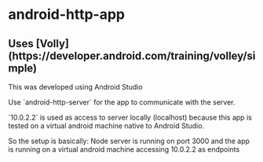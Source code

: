 # android-http-app

<h2>Uses [Volly](https://developer.android.com/training/volley/simple)</h2>

<p>This was developed using Android Studio</p>

<p>Use `android-http-server` for the app to communicate with the server.</p>

<p>`10.0.2.2` is used as access to server locally (localhost) because this app is tested on a virtual android machine native to Android Studio.</p> 

<p>So the setup is basically: Node server is running on port 3000 and the app is running on a virtual android machine accessing 10.0.2.2 as endpoints</p>
